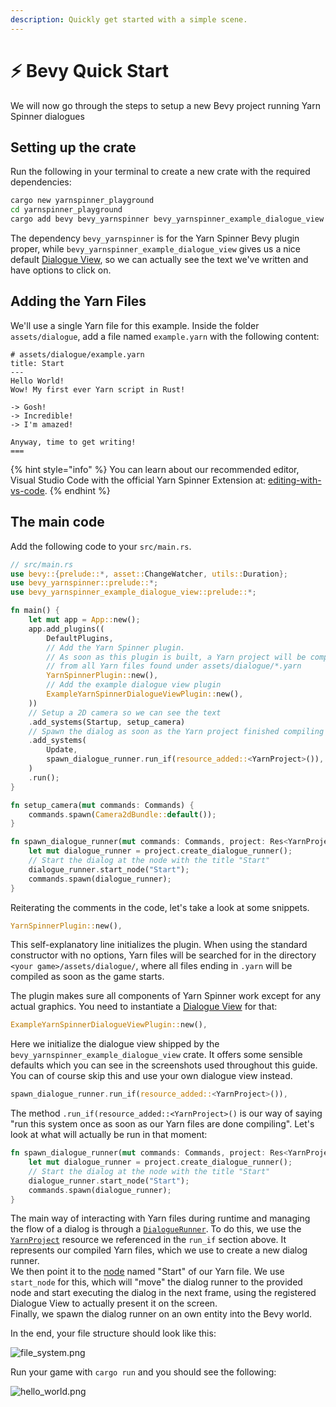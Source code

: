 ```yaml
---
description: Quickly get started with a simple scene.
---
```


# ⚡ Bevy Quick Start

We will now go through the steps to setup a new Bevy project running Yarn Spinner dialogues

## Setting up the crate

Run the following in your terminal to create a new crate with the required dependencies:

```bash
cargo new yarnspinner_playground
cd yarnspinner_playground
cargo add bevy bevy_yarnspinner bevy_yarnspinner_example_dialogue_view
```

The dependency `bevy_yarnspinner` is for the Yarn Spinner Bevy plugin proper, while `bevy_yarnspinner_example_dialogue_view` gives us a nice default [Dialogue View](components/dialogue-views.md), so we can actually see the text we've written and have options to click on.

## Adding the Yarn Files

We'll use a single Yarn file for this example. Inside the folder `assets/dialogue`, add a file named `example.yarn` with the following content:

```
# assets/dialogue/example.yarn
title: Start
---
Hello World!
Wow! My first ever Yarn script in Rust!

-> Gosh!
-> Incredible!
-> I'm amazed!

Anyway, time to get writing!
===
```

{% hint style="info" %}
You can learn about our recommended editor, Visual Studio Code with the official Yarn Spinner Extension at: [editing-with-vs-code](../getting-started/editing-with-vs-code/ "mention").
{% endhint %}

## The main code

Add the following code to your `src/main.rs`.

```rust
// src/main.rs
use bevy::{prelude::*, asset::ChangeWatcher, utils::Duration};
use bevy_yarnspinner::prelude::*;
use bevy_yarnspinner_example_dialogue_view::prelude::*;

fn main() {
    let mut app = App::new();
    app.add_plugins((
        DefaultPlugins,
        // Add the Yarn Spinner plugin. 
        // As soon as this plugin is built, a Yarn project will be compiled 
        // from all Yarn files found under assets/dialogue/*.yarn
        YarnSpinnerPlugin::new(),
        // Add the example dialogue view plugin
        ExampleYarnSpinnerDialogueViewPlugin::new(),
    ))
    // Setup a 2D camera so we can see the text
    .add_systems(Startup, setup_camera)
    // Spawn the dialog as soon as the Yarn project finished compiling
    .add_systems(
        Update,
        spawn_dialogue_runner.run_if(resource_added::<YarnProject>()),
    )
    .run();
}

fn setup_camera(mut commands: Commands) {
    commands.spawn(Camera2dBundle::default());
}

fn spawn_dialogue_runner(mut commands: Commands, project: Res<YarnProject>) {
    let mut dialogue_runner = project.create_dialogue_runner();
    // Start the dialog at the node with the title "Start"
    dialogue_runner.start_node("Start");
    commands.spawn(dialogue_runner);
}
```

Reiterating the comments in the code, let's take a look at some snippets.

```rust
YarnSpinnerPlugin::new(),
```

This self-explanatory line initializes the plugin. When using the standard constructor with no options, Yarn files will be searched for in the directory `<your game>/assets/dialogue/`, where all files ending in `.yarn` will be compiled as soon as the game starts.

The plugin makes sure all components of Yarn Spinner work except for any actual graphics. You need to instantiate a [Dialogue View](components/dialogue-views.md) for that:

```rust
ExampleYarnSpinnerDialogueViewPlugin::new(),
```

Here we initialize the dialogue view shipped by the `bevy_yarnspinner_example_dialogue_view` crate. It offers some sensible defaults which you can see in the screenshots used throughout this guide. You can of course skip this and use your own dialogue view instead.

```rust
spawn_dialogue_runner.run_if(resource_added::<YarnProject>()),
```

The method `.run_if(resource_added::<YarnProject>()` is our way of saying "run this system once as soon as our Yarn files are done compiling". Let's look at what will actually be run in that moment:

```rust
fn spawn_dialogue_runner(mut commands: Commands, project: Res<YarnProject>) {
    let mut dialogue_runner = project.create_dialogue_runner();
    // Start the dialog at the node with the title "Start"
    dialogue_runner.start_node("Start");
    commands.spawn(dialogue_runner);
}
```

The main way of interacting with Yarn files during runtime and managing the flow of a dialog is through a [`DialogueRunner`](components/dialogue-runner.md). To do this, we use the [`YarnProject`](yarn-projects.md) resource we referenced in the `run_if` section above. It represents our compiled Yarn files, which we use to create a new dialog runner.\
We then point it to the [node](../getting-started/writing-in-yarn/lines-nodes-and-options.md) named "Start" of our Yarn file. We use `start_node` for this, which will "move" the dialog runner to the provided node and start executing the dialog in the next frame, using the registered Dialogue View to actually present it on the screen.\
Finally, we spawn the dialog runner on an own entity into the Bevy world.

In the end, your file structure should look like this:

![file\_system.png](../.gitbook/assets/file_system.png)

Run your game with `cargo run` and you should see the following:

![hello\_world.png](../.gitbook/assets/hello_world.png)
